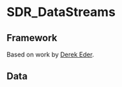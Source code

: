 # SDR_DataStreams
## Framework
Based on work by [Derek Eder](https://github.com/derekeder/csv-to-html-table).
## Data

